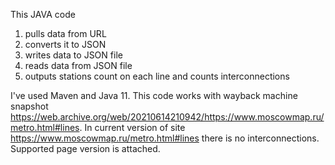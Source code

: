 This JAVA code 

1. pulls data from URL
2. converts it to JSON
3. writes data to JSON file
4. reads data from JSON file
5. outputs stations count on each line and counts interconnections

I've used Maven and Java 11.
This code works with wayback machine snapshot https://web.archive.org/web/20210614210942/https://www.moscowmap.ru/metro.html#lines. 
In current version of site https://www.moscowmap.ru/metro.html#lines there is no interconnections. Supported page version is attached.
